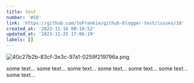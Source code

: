 ```yaml
---
title: test
number: '#10'
link: 'https://github.com/toFrankie/github-blogger-test/issues/10'
created_at: '2023-11-16 00:18:52'
updated_at: '2023-11-25 17:06:19'
labels: []
---
```


![40c27b2b-83cf-3e3c-97a1-0259f219796a.png](https://cdn.jsdelivr.net/gh/toFrankie/github-blogger-test/images/2023/10/1700065107021.png)

some text...
some text...
some text...
some text...
some text...
some text...
some text...
